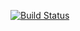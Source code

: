 [![Build Status](https://travis-ci.org/matveybaykalov/lab04.svg?branch=master)](https://travis-ci.org/matveybaykalov/lab04)
